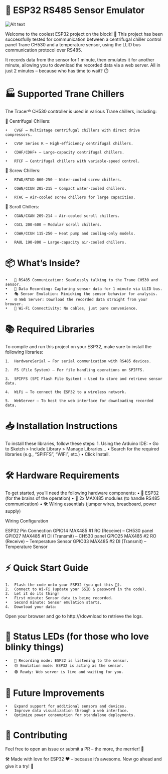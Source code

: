 # 🚀 ESP32 RS485 Sensor Emulator

![Alt text](https://github.com/Superbrida/TRANE_CH530_Emulator/blob/main/Multimedia/IMG_8722%203.JPG)

Welcome to the coolest ESP32 project on the block! 🎉
This project has been successfully tested for communication between a centrifugal chiller control panel Trane CH530 and a temperature sensor, using the LLID bus communication protocol over RS485.

It records data from the sensor for 1 minute, then emulates it for another minute, allowing you to download the recorded data via a web server. All in just 2 minutes – because who has time to wait? ⏱️

# 🏭 Supported Trane Chillers

The Tracer® CH530 controller is used in various Trane chillers, including:


📌 Centrifugal Chillers:

	•	CVGF – Multistage centrifugal chillers with direct drive compressors.
 
	•	CVGF Series R – High-efficiency centrifugal chillers.
 
	•	CDHF/CDHF+ – Large-capacity centrifugal chillers.
 
	•	RTCF – Centrifugal chillers with variable-speed control.
 

📌 Screw Chillers:

	•	RTWD/RTUD 060-250 – Water-cooled screw chillers.
 
	•	CGWN/CCUN 205-215 – Compact water-cooled chillers.
 
	•	RTAC – Air-cooled screw chillers for large capacities.
 

📌 Scroll Chillers:

	•	CGAN/CXAN 209-214 – Air-cooled scroll chillers.
 
	•	CGCL 200-600 – Modular scroll chillers.
 
	•	CGWH/CCUH 115-250 – Heat pump and cooling-only models.
 
	•	RAUL 190-800 – Large-capacity air-cooled chillers.
 

# 📦 What’s Inside?
	•	📡 RS485 Communication: Seamlessly talking to the Trane CH530 and sensor.
	•	💾 Data Recording: Capturing sensor data for 1 minute via LLID bus.
	•	🎭 Sensor Emulation: Mimicking the sensor behavior for analysis.
	•	🌐 Web Server: Download the recorded data straight from your browser.
	•	📶 Wi-Fi Connectivity: No cables, just pure convenience.

# 📚 Required Libraries

To compile and run this project on your ESP32, make sure to install the following libraries:

	1.	HardwareSerial – For serial communication with RS485 devices.
 
 	2.	FS (File System) – For file handling operations on SPIFFS.
  
  	3.	SPIFFS (SPI Flash File System) – Used to store and retrieve sensor data.
   
   	4.	WiFi – To connect the ESP32 to a wireless network.
    
    5.	WebServer – To host the web interface for downloading recorded data.
     

# 📥 Installation Instructions

To install these libraries, follow these steps:
	1.	Using the Arduino IDE:
	•	Go to Sketch > Include Library > Manage Libraries...
	•	Search for the required libraries (e.g., “SPIFFS”, “WiFi”, etc.)
	•	Click Install.

 
# 🛠️ Hardware Requirements

To get started, you’ll need the following hardware components:
	•	🧠 ESP32 (for the brains of the operation)
	•	🔌 2x MAX485 modules (to handle RS485 communication)
	•	🛠️ Wiring essentials (jumper wires, breadboard, power supply)

Wiring Configuration

ESP32 Pin	Connection
GPIO14	MAX485 #1 RO (Receive) – CH530 panel
GPIO27	MAX485 #1 DI (Transmit) – CH530 panel
GPIO25	MAX485 #2 RO (Receive) – Temperature Sensor
GPIO33	MAX485 #2 DI (Transmit) – Temperature Sensor

# ⚡ Quick Start Guide
	1.	Flash the code onto your ESP32 (you got this 💪).
	2.	Connect to Wi-Fi (update your SSID & password in the code).
	3.	Let it do its thing!
	•	First minute: Sensor data is being recorded.
	•	Second minute: Sensor emulation starts.
	4.	Download your data:
Open your browser and go to http://<ESP32-IP>/download to retrieve the logs.

# 🚦 Status LEDs (for those who love blinky things)
	•	🔴 Recording mode: ESP32 is listening to the sensor.
	•	🟡 Emulation mode: ESP32 is acting as the sensor.
	•	🟢 Ready: Web server is live and waiting for you.

# 🚀 Future Improvements
	•	Expand support for additional sensors and devices.
	•	Improve data visualization through a web interface.
	•	Optimize power consumption for standalone deployments.

# 🙌 Contributing

Feel free to open an issue or submit a PR – the more, the merrier! 🎉

🛠️ Made with love for ESP32 ❤️ – because it’s awesome.
Now go ahead and give it a try! 🚀
